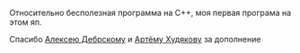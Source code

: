 Относительно бесполезная программа на С++, моя первая програма на этом яп.

Спасибо [Алексею Дебрскому](https://t.me/debrsky) и [Артёму Худякову](https://t.me/bruhLinkToMe) за дополнение
